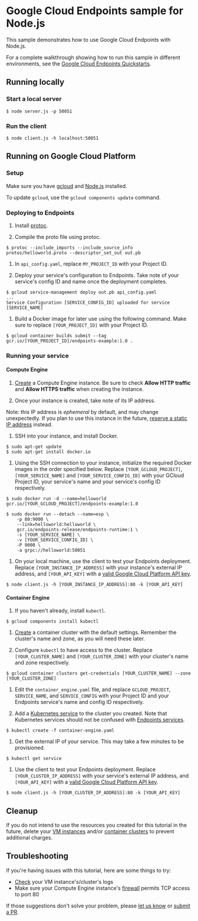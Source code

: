 # Google Cloud Endpoints sample for Node.js

This sample demonstrates how to use Google Cloud Endpoints with Node.js.

For a complete walkthrough showing how to run this sample in different
environments, see the [Google Cloud Endpoints Quickstarts](https://cloud.google.com/endpoints/docs/quickstarts).

## Running locally

### Start a local server
```
$ node server.js -p 50051
```

### Run the client
```
$ node client.js -h localhost:50051
```

## Running on Google Cloud Platform
### Setup
Make sure you have [gcloud](https://cloud.google.com/sdk/gcloud/) and [Node.js](https://nodejs.org/) installed.

To update `gcloud`, use the `gcloud components update` command.

### Deploying to Endpoints
1. Install [protoc](https://github.com/google/protobuf/#protocol-compiler-installation).

1. Compile the proto file using protoc.
```
$ protoc --include_imports --include_source_info protos/helloworld.proto --descriptor_set_out out.pb
```

1. In `api_config.yaml`, replace `MY_PROJECT_ID` with your Project ID.

1. Deploy your service's configuration to Endpoints. Take note of your service's config ID and name once the deployment completes.
```
$ gcloud service-management deploy out.pb api_config.yaml
...
Service Configuration [SERVICE_CONFIG_ID] uploaded for service [SERVICE_NAME]
```

1. Build a Docker image for later use using the following command. Make sure to replace `[YOUR_PROJECT_ID]` with your Project ID.
```
$ gcloud container builds submit --tag gcr.io/[YOUR_PROJECT_ID]/endpoints-example:1.0 .
```

### Running your service
#### Compute Engine
1. [Create](https://console.cloud.google.com/compute/instancesAdd) a Compute Engine instance. Be sure to check **Allow HTTP traffic** and **Allow HTTPS traffic** when creating the instance.

1. Once your instance is created, take note of its IP address.

Note: this IP address is _ephemeral_ by default, and may change unexpectedly. If you plan to use this instance in the future, [reserve a static IP address](https://cloud.google.com/compute/docs/configure-ip-addresses#reserve_new_static) instead.

1. SSH into your instance, and install Docker.
```
$ sudo apt-get update
$ sudo apt-get install docker.io
```

1. Using the SSH connection to your instance, initialize the required Docker images in the order specified below. Replace `[YOUR_GCLOUD_PROJECT]`, `[YOUR_SERVICE_NAME]` and `[YOUR_SERVICE_CONFIG_ID]` with your GCloud Project ID, your service's name and your service's config ID respectively.
```
$ sudo docker run -d --name=helloworld gcr.io/[YOUR_GCLOUD_PROJECT]/endpoints-example:1.0
```

```
$ sudo docker run --detach --name=esp \
    -p 80:9000 \
    --link=helloworld:helloworld \
    gcr.io/endpoints-release/endpoints-runtime:1 \
    -s [YOUR_SERVICE_NAME] \
    -v [YOUR_SERVICE_CONFIG_ID] \
    -P 9000 \
    -a grpc://helloworld:50051
```

1. On your local machine, use the client to test your Endpoints deployment. Replace `[YOUR_INSTANCE_IP_ADDRESS]` with your instance's external IP address, and `[YOUR_API_KEY]` with a [valid Google Cloud Platform API key](https://support.google.com/cloud/answer/6158862?hl=en).
```
$ node client.js -h [YOUR_INSTANCE_IP_ADDRESS]:80 -k [YOUR_API_KEY]
```

#### Container Engine
1. If you haven't already, install `kubectl`.
```
$ gcloud components install kubectl
```

1. [Create](https://console.cloud.google.com/kubernetes/add) a container cluster with the default settings. Remember the cluster's name and zone, as you will need these later.


1. Configure `kubectl` to have access to the cluster. Replace `[YOUR_CLUSTER_NAME]` and `[YOUR_CLUSTER_ZONE]` with your cluster's name and zone respectively.
```
$ gcloud container clusters get-credentials [YOUR_CLUSTER_NAME] --zone [YOUR_CLUSTER_ZONE]
```

1. Edit the `container_engine.yaml` file, and replace `GCLOUD_PROJECT`, `SERVICE_NAME`, and `SERVICE_CONFIG` with your Project ID and your Endpoints service's name and config ID respectively.

1. Add a [Kubernetes service](https://kubernetes.io/docs/user-guide/services/) to the cluster you created. Note that Kubernetes services should not be confused with [Endpoints services](https://cloud.google.com/endpoints/docs/grpc).
```
$ kubectl create -f container-engine.yaml
```

1. Get the external IP of your service. This may take a few minutes to be provisioned.
```
$ kubectl get service
```

1. Use the client to test your Endpoints deployment. Replace `[YOUR_CLUSTER_IP_ADDRESS]` with your service's external IP address, and `[YOUR_API_KEY]` with a [valid Google Cloud Platform API key](https://support.google.com/cloud/answer/6158862?hl=en).
```
$ node client.js -h [YOUR_CLUSTER_IP_ADDRESS]:80 -k [YOUR_API_KEY]
```

## Cleanup
If you do not intend to use the resources you created for this tutorial in the future, delete your [VM instances](https://console.cloud.google.com/compute/instances) and/or [container clusters](https://console.cloud.google.com/kubernetes/list) to prevent additional charges.

## Troubleshooting
If you're having issues with this tutorial, here are some things to try:
- [Check](https://console.cloud.google.com/logs/viewer) your VM instance's/cluster's logs
- Make sure your Compute Engine instance's [firewall](https://console.cloud.google.com/networking/firewalls/list) permits TCP access to port 80

If those suggestions don't solve your problem, please [let us know](https://github.com/GoogleCloudPlatform/nodejs-docs-samples/issues) or [submit a PR](https://github.com/GoogleCloudPlatform/nodejs-docs-samples/pulls).